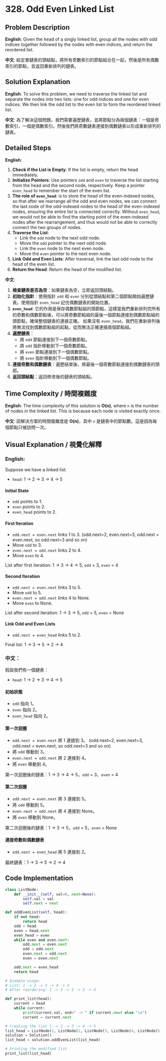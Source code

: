 # 328. Odd Even Linked List 

## Problem Description 

**English**:
Given the head of a singly linked list, group all the nodes with odd indices together followed by the nodes with even indices, and return the reordered list.

**中文**:
給定單鏈表的頭結點，將所有奇數索引的節點組合在一起，然後是所有偶數索引的節點，並返回重新排列的鏈表。

## Solution Explanation 

**English**:
To solve this problem, we need to traverse the linked list and separate the nodes into two lists: one for odd indices and one for even indices. We then link the odd list to the even list to form the reordered linked list.

**中文**:
為了解決這個問題，我們需要遍歷鏈表，並將節點分為兩個鏈表：一個是奇數索引，一個是偶數索引。然後我們將奇數鏈表連接到偶數鏈表以形成重新排列的鏈表。

## Detailed Steps 

**English**:
1. **Check if the List is Empty**: If the list is empty, return the head immediately.
2. **Initialize Pointers**: Use pointers `odd` and `even` to traverse the list starting from the head and the second node, respectively. Keep a pointer `even_head` to remember the start of the even list.
3. **The role of `even_head`**: is to store the head of the even-indexed nodes, so that after we rearrange all the odd and even nodes, we can connect the last node of the odd-indexed nodes to the head of the even-indexed nodes, ensuring the entire list is connected correctly.
Without `even_head`, we would not be able to find the starting point of the even-indexed nodes after the rearrangement, and thus would not be able to correctly connect the two groups of nodes.
4. **Traverse the List**:
    - Link the `odd` node to the next odd node.
    - Move the `odd` pointer to the next odd node.
    - Link the `even` node to the next even node.
    - Move the `even` pointer to the next even node.
5. **Link Odd and Even Lists**: After traversal, link the last odd node to the head of the even list.
6. **Return the Head**: Return the head of the modified list.

**中文**:
1. **檢查鏈表是否為空**：如果鏈表為空，立即返回頭結點。
2. **初始化指針**：使用指針 `odd` 和 `even` 分別從頭結點和第二個節點開始遍歷鏈表。使用指針 `even_head` 記住偶數鏈表的開始位置。
3. **`even_head`**: 它的作用是保存偶數節點組的頭節點，這樣當我們重新排列完所有的奇數和偶數節點後，可以將奇數節點組的最後一個節點連接到偶數節點組的頭節點，確保整個鏈表的連接正確。
如果沒有 `even_head`，我們在重新排列後將無法找到偶數節點組的起點，從而無法正確連接兩個節點組。
4. **遍歷鏈表**：
    - 將 `odd` 節點連接到下一個奇數節點。
    - 將 `odd` 指針移動到下一個奇數節點。
    - 將 `even` 節點連接到下一個偶數節點。
    - 將 `even` 指針移動到下一個偶數節點。
5. **連接奇數和偶數鏈表**：遍歷結束後，將最後一個奇數節點連接到偶數鏈表的頭部。
6. **返回頭結點**：返回修改後的鏈表的頭結點。

## Time Complexity / 時間複雜度

**English**:
The time complexity of this solution is **O(n)**, where `n` is the number of nodes in the linked list. This is because each node is visited exactly once.

**中文**:
該解決方案的時間複雜度是 **O(n)**，其中 `n` 是鏈表中的節點數。這是因為每個節點只被訪問一次。

## Visual Explanation / 視覺化解釋

### English:

Suppose we have a linked list:

- `head`: 1 -> 2 -> 3 -> 4 -> 5

#### Initial State
- `odd` points to 1.
- `even` points to 2.
- `even_head` points to 2.

#### First Iteration
- `odd.next = even.next` links 1 to 3. (odd.next=2, even.next=3, odd.next = even.next, so odd.next=3 and so on)
- Move `odd` to 3.
- `even.next = odd.next` links 2 to 4.
- Move `even` to 4.

List after first iteration: 1 -> 3 -> 4 -> 5, `odd` = 3, `even` = 4

#### Second Iteration
- `odd.next = even.next` links 3 to 5.
- Move `odd` to 5.
- `even.next = odd.next` links 4 to None.
- Move `even` to None.

List after second iteration: 1 -> 3 -> 5, `odd` = 5, `even` = None

#### Link Odd and Even Lists
- `odd.next = even_head` links 5 to 2.

Final list: 1 -> 3 -> 5 -> 2 -> 4

### 中文：

假設我們有一個鏈表：

- `head`: 1 -> 2 -> 3 -> 4 -> 5

#### 初始狀態
- `odd` 指向 1。
- `even` 指向 2。
- `even_head` 指向 2。

#### 第一次迴圈
- `odd.next = even.next` 將 1 連接到 3。 (odd.next=2, even.next=3, odd.next = even.next, so odd.next=3 and so on)
- 將 `odd` 移動到 3。
- `even.next = odd.next` 將 2 連接到 4。
- 將 `even` 移動到 4。

第一次迴圈後的鏈表：1 -> 3 -> 4 -> 5，`odd` = 3，`even` = 4

#### 第二次迴圈
- `odd.next = even.next` 將 3 連接到 5。
- 將 `odd` 移動到 5。
- `even.next = odd.next` 將 4 連接到 None。
- 將 `even` 移動到 None。

第二次迴圈後的鏈表：1 -> 3 -> 5，`odd` = 5，`even` = None

#### 連接奇數和偶數鏈表
- `odd.next = even_head` 將 5 連接到 2。

最終鏈表：1 -> 3 -> 5 -> 2 -> 4

## Code Implementation 

```python
class ListNode:
    def __init__(self, val=0, next=None):
        self.val = val
        self.next = next

def oddEvenList(self, head):
    if not head:
        return head
    odd = head
    even = head.next
    even_head = even
    while even and even.next:
        odd.next = even.next
        odd = odd.next
        even.next = odd.next
        even = even.next

    odd.next = even_head
    return head

# Example usage:
# List: 1 -> 2 -> 3 -> 4 -> 5
# After reordering: 1 -> 3 -> 5 -> 2 -> 4

def print_list(head):
    current = head
    while current:
        print(current.val, end=" -> " if current.next else "\n")
        current = current.next

# Creating the list 1 -> 2 -> 3 -> 4 -> 5
list_head = ListNode(1, ListNode(2, ListNode(3, ListNode(4, ListNode(5)))))
solution = Solution()
list_head = solution.oddEvenList(list_head)

# Printing the modified list
print_list(list_head)
